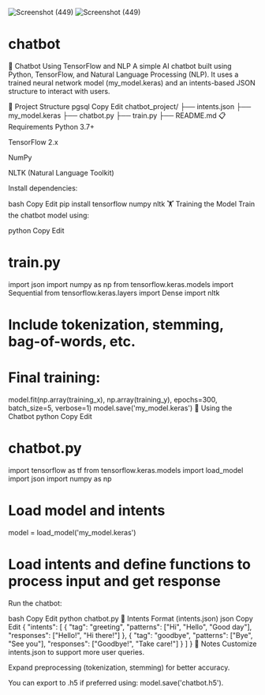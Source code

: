 
![Screenshot (449)](https://github.com/user-attachments/assets/ee638d3c-7578-45fb-96e1-ee192dbd052b)
![Screenshot (449)](https://github.com/user-attachments/assets/ee638d3c-7578-45fb-96e1-ee192dbd052b)



# chatbot
🤖 Chatbot Using TensorFlow and NLP
A simple AI chatbot built using Python, TensorFlow, and Natural Language Processing (NLP). It uses a trained neural network model (my_model.keras) and an intents-based JSON structure to interact with users.

📂 Project Structure
pgsql
Copy
Edit
chatbot_project/
├── intents.json
├── my_model.keras
├── chatbot.py
├── train.py
├── README.md
📋 Requirements
Python 3.7+

TensorFlow 2.x

NumPy

NLTK (Natural Language Toolkit)

Install dependencies:

bash
Copy
Edit
pip install tensorflow numpy nltk
🏋️ Training the Model
Train the chatbot model using:

python
Copy
Edit
# train.py
import json
import numpy as np
from tensorflow.keras.models import Sequential
from tensorflow.keras.layers import Dense
import nltk
# Include tokenization, stemming, bag-of-words, etc.
# Final training:
model.fit(np.array(training_x), np.array(training_y), epochs=300, batch_size=5, verbose=1)
model.save('my_model.keras')
💬 Using the Chatbot
python
Copy
Edit
# chatbot.py
import tensorflow as tf
from tensorflow.keras.models import load_model
import json
import numpy as np
# Load model and intents
model = load_model('my_model.keras')
# Load intents and define functions to process input and get response
Run the chatbot:

bash
Copy
Edit
python chatbot.py
🧠 Intents Format (intents.json)
json
Copy
Edit
{
  "intents": [
    {
      "tag": "greeting",
      "patterns": ["Hi", "Hello", "Good day"],
      "responses": ["Hello!", "Hi there!"]
    },
    {
      "tag": "goodbye",
      "patterns": ["Bye", "See you"],
      "responses": ["Goodbye!", "Take care!"]
    }
  ]
}
📌 Notes
Customize intents.json to support more user queries.

Expand preprocessing (tokenization, stemming) for better accuracy.

You can export to .h5 if preferred using: model.save('chatbot.h5').


